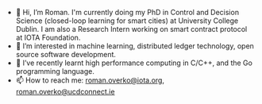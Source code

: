 - 👋 Hi, I’m Roman. I'm currently doing my PhD in Control and Decision Science (closed-loop learning for smart cities) at University College Dublin. I am also a Research Intern working on smart contract protocol at IOTA Foundation.
- 👀 I’m interested in machine learning, distributed ledger technology, open source software development.
- 🌱 I’ve recently learnt high performance computing in C/C++, and the Go programming language.
- 📫 How to reach me: roman.overko@iota.org, roman.overko@ucdconnect.ie
<!---- 💞️ I’m looking to collaborate on ...--->

<!---
roman1e2f5p8s/roman1e2f5p8s is a ✨ special ✨ repository because its `README.md` (this file) appears on your GitHub profile.
You can click the Preview link to take a look at your changes.
--->
